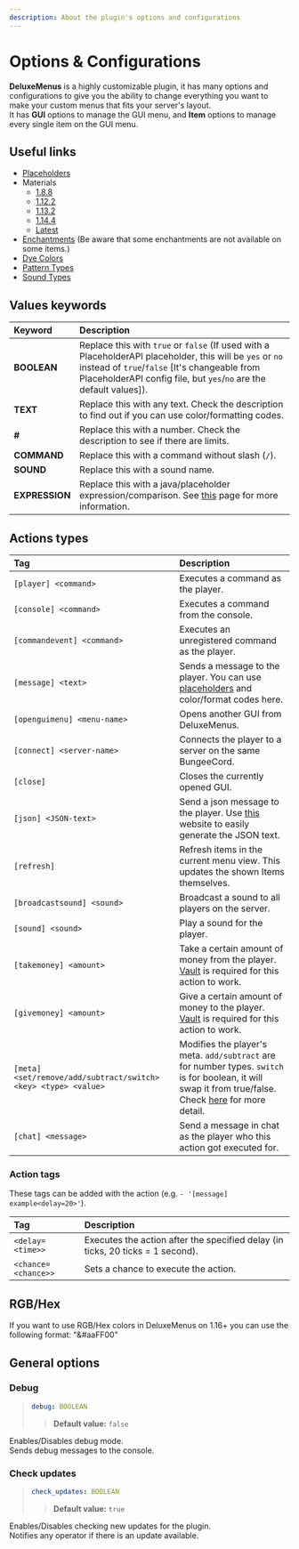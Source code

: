 ```yaml
---
description: About the plugin's options and configurations
---
```


# Options & Configurations

**DeluxeMenus** is a highly customizable plugin, it has many options and configurations to give you the ability to change everything you want to make your custom menus that fits your server's layout.  
It has **GUI** options to manage the GUI menu, and **Item** options to manage every single item on the GUI menu.

## Useful links

* [Placeholders](https://helpch.at/placeholders)
* Materials
  * [1.8.8](https://helpch.at/docs/1.8.8/org/bukkit/Material.html)
  * [1.12.2](https://helpch.at/docs/1.12.2/org/bukkit/Material.html)
  * [1.13.2](https://helpch.at/docs/1.13.2/org/bukkit/Material.html)
  * [1.14.4](https://helpch.at/docs/1.14.4/org/bukkit/Material.html)
  * [Latest](https://hub.spigotmc.org/javadocs/spigot/org/bukkit/Material.html)
* [Enchantments](https://hub.spigotmc.org/javadocs/spigot/org/bukkit/enchantments/Enchantment.html) \(Be aware that some enchantments are not available on some items.\)
* [Dye Colors](https://hub.spigotmc.org/javadocs/spigot/org/bukkit/DyeColor.html)
* [Pattern Types](https://hub.spigotmc.org/javadocs/spigot/org/bukkit/block/banner/PatternType.html)
* [Sound Types](https://gist.github.com/Andre601/1ab3b4fabd0010ae241156333491c379)

## Values keywords

| Keyword | Description |
| :--- | :--- |
| **BOOLEAN** | Replace this with `true` or `false` \(If used with a PlaceholderAPI placeholder, this will be `yes` or `no` instead of `true`/`false` \[It's changeable from PlaceholderAPI config file, but `yes`/`no` are the default values\]\). |
| **TEXT** | Replace this with any text. Check the description to find out if you can use color/formatting codes. |
| **\#** | Replace this with a number. Check the description to see if there are limits. |
| **COMMAND** | Replace this with a command without slash \(`/`\). |
| **SOUND** | Replace this with a sound name. |
| **EXPRESSION** | Replace this with a java/placeholder expression/comparison. See [this](requirements.md) page for more information. |

## Actions types

| Tag | Description |
| :--- | :--- |
| `[player] <command>` | Executes a command as the player. |
| `[console] <command>` | Executes a command from the console. |
| `[commandevent] <command>` | Executes an unregistered command as the player. |
| `[message] <text>` | Sends a message to the player. You can use [placeholders](https://helpch.at/placeholders) and color/format codes here. |
| `[openguimenu] <menu-name>` | Opens another GUI from DeluxeMenus. |
| `[connect] <server-name>` | Connects the player to a server on the same BungeeCord. |
| `[close]` | Closes the currently opened GUI. |
| `[json] <JSON-text>` | Send a json message to the player. Use [this](https://minecraftjson.com/) website to easily generate the JSON text. |
| `[refresh]` | Refresh items in the current menu view. This updates the shown Items themselves. |
| `[broadcastsound] <sound>` | Broadcast a sound to all players on the server. |
| `[sound] <sound>` | Play a sound for the player. |
| `[takemoney] <amount>` | Take a certain amount of money from the player. [Vault](https://www.spigotmc.org/resources/34315/) is required for this action to work. |
| `[givemoney] <amount>` | Give a certain amount of money to the player. [Vault](https://www.spigotmc.org/resources/34315/) is required for this action to work. |
| `[meta] <set/remove/add/subtract/switch> <key> <type> <value>` | Modifies the player's meta. `add/subtract` are for number types. `switch` is for boolean, it will swap it from true/false. Check [here](requirements.md#has-meta) for more detail. |
| `[chat] <message>` | Send a message in chat as the player who this action got executed for. |

### **Action tags**

These tags can be added with the action \(e.g. `- '[message] example<delay=20>'`\).

| Tag | Description |
| :--- | :--- |
| `<delay=<time>>` | Executes the action after the specified delay \(in ticks, 20 ticks = 1 second\). |
| `<chance=<chance>>` | Sets a chance to execute the action. |

## RGB/Hex

If you want to use RGB/Hex colors in DeluxeMenus on 1.16+ you can use the following format: "&\#aaFF00"

## General options

### Debug

> ```yaml
> debug: BOOLEAN
> ```
>
> > **Default value:** `false`

Enables/Disables debug mode.  
Sends debug messages to the console.

### Check updates

> ```yaml
> check_updates: BOOLEAN
> ```
>
> > **Default value:** `true`

Enables/Disables checking new updates for the plugin.  
Notifies any operator if there is an update available.

